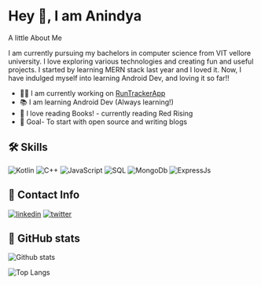 
# Hey 👋, I am Anindya 	

 A little About Me

I am currently pursuing my bachelors in computer science 
from VIT vellore university. I love exploring various technologies
and creating fun and useful projects. I started by learning MERN stack
last year and I loved it. Now, I have indulged myself into learning Android
Dev, and loving it so far!!

- 👨‍💻 I am currently working on [RunTrackerApp](https://github.com/anin-4/RunningApp)
- 📚 I am learning Android Dev (Always learning!)
- 📘 I love reading Books! - currently reading Red Rising
- 🥅 Goal- To start with open source and writing blogs



## 🛠 Skills
![Kotlin](https://img.shields.io/badge/Kotlin-0095D5?&style=for-the-badge&logo=kotlin&logoColor=white)
![C++](	https://img.shields.io/badge/C%2B%2B-00599C?style=for-the-badge&logo=c%2B%2B&logoColor=white)
![JavaScript](https://img.shields.io/badge/JavaScript-323330?style=for-the-badge&logo=javascript&logoColor=F7DF1E)
![SQL](https://img.shields.io/badge/MySQL-00000F?style=for-the-badge&logo=mysql&logoColor=white)
![MongoDb](https://img.shields.io/badge/MongoDB-4EA94B?style=for-the-badge&logo=mongodb&logoColor=white)
![ExpressJs](https://img.shields.io/badge/Express.js-000000?style=for-the-badge&logo=express&logoColor=white)






## 🔗 Contact Info
[![linkedin](https://img.shields.io/badge/linkedin-0A66C2?style=for-the-badge&logo=linkedin&logoColor=white)](https://www.linkedin.com/in/anindya-ray-2270611a2/)
[![twitter](https://img.shields.io/badge/twitter-1DA1F2?style=for-the-badge&logo=twitter&logoColor=white)](https://twitter.com/anindya_ray_)

## 	🌈 GitHub stats

![Github stats](https://github-readme-stats.vercel.app/api?username=anin-4)

![Top Langs](https://github-readme-stats.vercel.app/api/top-langs/?username=anin-4&langs_count=8&hide=HTML,CSS)


  
